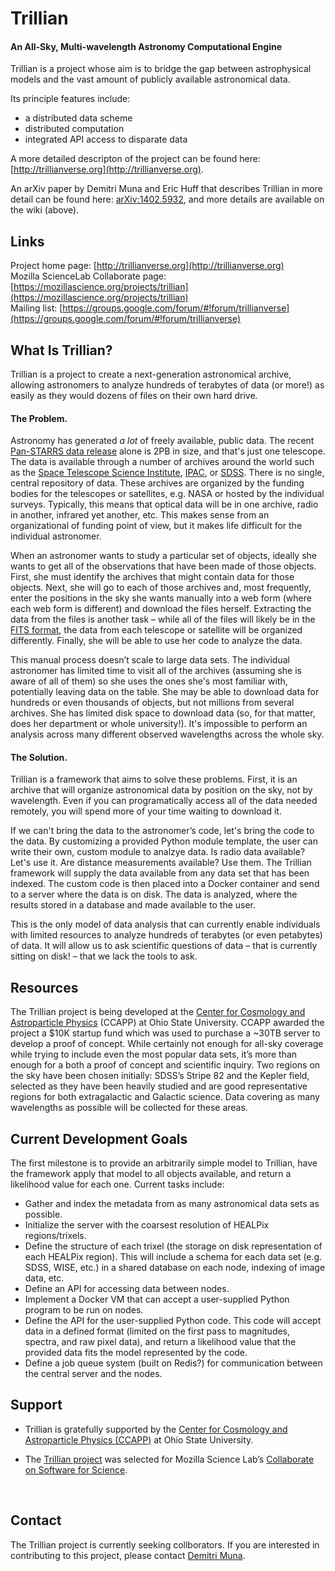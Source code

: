 Trillian
========
#### An All-Sky, Multi-wavelength Astronomy Computational Engine

Trillian is a project whose aim is to bridge the gap between astrophysical models and the vast amount of publicly available astronomical data. 

Its principle features include:

* a distributed data scheme
* distributed computation
* integrated API access to disparate data

A more detailed descripton of the project can be found here: [http://trillianverse.org](http://trillianverse.org).

An arXiv paper by Demitri Muna and Eric Huff that describes Trillian in more detail can be found here: [arXiv:1402.5932](http://arxiv.org/abs/1402.5932), and more details are available on the wiki (above).



Links
-----
Project home page: [http://trillianverse.org](http://trillianverse.org)  
Mozilla ScienceLab Collaborate page: [https://mozillascience.org/projects/trillian](https://mozillascience.org/projects/trillian)  
Mailing list: [https://groups.google.com/forum/#!forum/trillianverse](https://groups.google.com/forum/#!forum/trillianverse)  



## What Is Trillian?

Trillian is a project to create a next-generation astronomical archive, allowing astronomers to analyze hundreds of terabytes of data (or more!) as easily as they would dozens of files on their own hard drive.

#### The Problem.

Astronomy has generated *a lot* of freely available, public data. The recent [Pan-STARRS data release](http://panstarrs.stsci.edu) alone is 2PB in size, and that's just one telescope. The data is available through a number of archives around the world such as the [Space Telescope Science Institute](http://archive.stsci.edu),  [IPAC](http://ipac.caltech.edu), or [SDSS](https://dr13.sdss.org). There is no single, central repository of data. These archives are organized by the funding bodies for the telescopes or satellites, e.g. NASA or hosted by the individual surveys. Typically, this means that optical data will be in one archive, radio in another, infrared yet another, etc. This makes sense from an organizational of funding point of view, but it makes life difficult for the individual astronomer.

When an astronomer wants to study a particular set of objects, ideally she wants to get all of the observations that have been made of those objects. First, she must identify the archives that might contain data for those objects. Next, she will go to each of those archives and, most frequently, enter the positions in the sky she wants manually into a web form (where each web form is different) and download the files herself. Extracting the data from the files is another task – while all of the files will likely be in the [FITS format](https://github.com/trillian/trillian/wiki/What-is-a-FITS-file%3F), the data from each telescope or satellite will be organized differently. Finally, she will be able to use her code to analyze the data.

This manual process doesn’t scale to large data sets. The individual astronomer has limited time to visit all of the archives (assuming she is aware of all of them) so she uses the ones she's most familiar with, potentially leaving data on the table. She may be able to download data for hundreds or even thousands of objects, but not millions from several archives. She has limited disk space to download data (so, for that matter, does her department or whole university!). It's impossible to perform an analysis across many different observed wavelengths across the whole sky.

#### The Solution.

Trillian is a framework that aims to solve these problems. First, it is an archive that will organize astronomical data by position on the sky, not by wavelength. Even if you can programatically access all of the data needed remotely, you will spend more of your time waiting to download it.

If we can't bring the data to the astronomer’s code, let's bring the code to the data. By customizing a provided Python module template, the user can write their own, custom module to analzye data. Is radio data available? Let's use it. Are distance measurements available? Use them. The Trillian framework will supply the data available from any data set that has been indexed. The custom code is then placed into a Docker container and send to a server where the data is on disk. The data is analyzed, where the results stored in a database and made available to the user.

This is the only model of data analysis that can currently enable individuals with limited resources to analyze hundreds of terabytes (or even petabytes) of data. It will allow us to ask scientific questions of data – that is currently sitting on disk! – that we lack the tools to ask.



## Resources

The Trillian project is being developed at the [Center for Cosmology and Astroparticle Physics](http://ccapp.osu.edu) (CCAPP) at Ohio State University. CCAPP awarded the project a $10K startup fund which was used to purchase a ~30TB server to develop a proof of concept. While certainly not enough for all-sky coverage while trying to include even the most popular data sets, it’s more than enough for a both a proof of concept and scientific inquiry. Two regions on the sky have been chosen initially: SDSS’s Stripe 82 and the Kepler field, selected as they have been heavily studied and are good representative regions for both extragalactic and Galactic science. Data covering as many wavelengths as possible will be collected for these areas.



## Current Development Goals

The first milestone is to provide an arbitrarily simple model to Trillian, have the framework apply that model to all objects available, and return a likelihood value for each one. Current tasks include:

- Gather and index the metadata from as many astronomical data sets as possible.
- Initialize the server with the coarsest resolution of HEALPix regions/trixels.
- Define the structure of each trixel (the storage on disk representation of each HEALPix region). This will include a schema for each data set (e.g. SDSS, WISE, etc.) in a shared database on each node, indexing of image data, etc.
- Define an API for accessing data between nodes.
- Implement a Docker VM that can accept a user-supplied Python program to be run on nodes.
- Define the API for the user-supplied Python code. This code will accept data in a defined format (limited on the first pass to magnitudes, spectra, and raw pixel data), and return a likelihood value that the provided data fits the model represented by the code.
- Define a job queue system (built on Redis?) for communication between the central server and the nodes.

## Support

*  Trillian is gratefully supported by the [Center for Cosmology and Astroparticle Physics (CCAPP)](http://ccapp.osu.edu) at Ohio State University.

*  The [Trillian project](https://science.mozilla.org/projects/trillian) was selected for Mozilla Science Lab’s [Collaborate on Software for Science](http://collaborate.mozillascience.org).

   ​

## Contact

The Trillian project is currently seeking collborators. If you are interested in contributing to this project, please contact [Demitri Muna](http://github.com/demitri).


